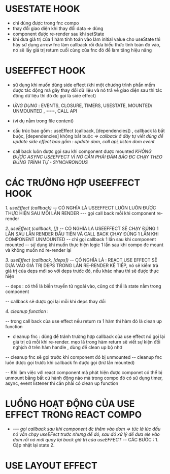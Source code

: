 # USESTATE HOOK

- chỉ dùng được trong fnc compo
- thay đổi giao diện khi thay đổi data => dùng
- component được re-render sau khi setState
- khi đưa giá trị của 1 hàm tính toán vào làm initial value cho useState thì hãy sử dụng arrow fnc làm callback rồi đưa biểu thức tính toán đó vào, nó sẽ lấy giá trị return cuối cùng của fnc đó để làm tăng hiệu năng

# USEEFFECT HOOK

- sử dụng khi muốn dùng side effect (khi một chương trình phần mềm được tác động mà gây thay đổi dữ liệu và nó trả về giao diện sau thi tác động dữ liệu thì đó đc gọi là side effect)

- _ỨNG DỤNG_ : EVENTS, CLOSURE, TIMERS, USESTATE, MOUNTED/ UNMOUNTED , ===, CALL API

- (ví dụ nằm trong file content)
- cấu trúc bao gồm : useEffect (callback, [dependencies]) , callback là bắt buộc, [dependencies] không bắt buộc
  _=> callback ở đây tự viết dùng để update side effect bao gồm : update dom, call api, listen dom event_
- call back luôn được gọi sau khi component được mounted
  _KHÔNG ĐƯỢC ASYNC USEEFFECT VÌ NÓ CẦN PHẢI ĐẢM BẢO ĐC CHẠY THEO ĐÚNG TRÌNH TỰ - SYNCHRONOUS_

# CÁC TRƯỜNG HỢP USEEFFECT HOOK

_1. useEffect (callback)_
-- CÓ NGHĨA LÀ USEEFFECT LUÔN LUÔN ĐƯỢC THỰC HIỆN SAU MỖI LẦN RENDER
--- gọi call back mỗi khi component re-render

_2. useEffect (callback, [])_
-- CÓ NGHĨA LÀ USEEFFECT SẼ CHẠY ĐÚNG 1 LẦN SAU LẦN RENDER ĐẦU TIÊN VÀ CALL BACK CHẠY ĐÚNG 1 LẦN KHI COMPONENT UNMOUNTED
-- chỉ gọi callback 1 lần sau khi component mounted
-- sử dụng khi muốn thực hiện logic 1 lần sau khi compo đc mount và không muốn nó re-render lại

_3. useEffect (callback, [deps])_
-- CÓ NGHĨA LÀ : REACT USE EFFECT SẼ DỰA VÀO GIÁ TRỊ DEPS TRONG LẦN RE-RENDER KẾ TIẾP, nó sẽ kiểm trả giá trị của deps mới so với deps trước đó, nếu khác nhau thì sẽ được thực hiện

-- deps : có thể là biến truyền từ ngoài vào, cũng có thể là state nằm trong component

-- callback sẽ được gọi lại mỗi khi deps thay đổi

_4. cleanup function_ :

-- trong call back của use effect nếu return ra 1 hàm thì hàm đó là clean up function

- cleanup fnc : dùng để tránh trường hợp callback của use effect nó gọi lại giá trị cũ mỗi khi re-render. mẹo là trong hàm return sẽ viết sự kiện đối nghịch ở trên hàm handle , dùng để clean up bộ nhớ

-- cleanup fnc sẽ gọi trước khi component đó bị unmounted
-- cleanup fnc luôn được gọi trước khi callback fn được gọi (trừ lần mounted)

-- Khi làm việc với react component mà phát hiện được componet có thể bị unmount bằng bất cứ hành động nào mà trong compo đó có sử dụng timer, async, event listener thì cần phải có clean up function

# LUỒNG HOẠT ĐỘNG CỦA USE EFFECT TRONG REACT COMPO

- _--- gọi callback sau khi component đc thêm vào dom => tức là lúc đầu nó vẫn chạy useEFect trước nhưng để đó, sau đó xử lý để đưa ele vào dom rồi nó mới quay lại back giá trị của useEFFECT_
-- CÁC BƯỚC : 
              1. Cập nhật lại state
              2.

# USE LAYOUT EFFECT